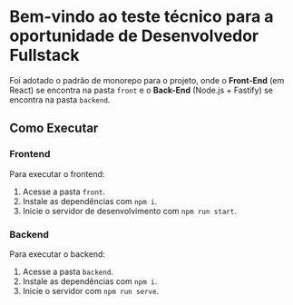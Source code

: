 # Bem-vindo ao teste técnico para a oportunidade de Desenvolvedor Fullstack

Foi adotado o padrão de monorepo para o projeto, onde o **Front-End** (em React) se encontra na pasta `front` e o **Back-End** (Node.js + Fastify) se encontra na pasta `backend`.

## Como Executar

### Frontend
Para executar o frontend:
1. Acesse a pasta `front`.
2. Instale as dependências com `npm i`.
3. Inicie o servidor de desenvolvimento com `npm run start`.

### Backend
Para executar o backend:
1. Acesse a pasta `backend`.
2. Instale as dependências com `npm i`.
3. Inicie o servidor com `npm run serve`.
